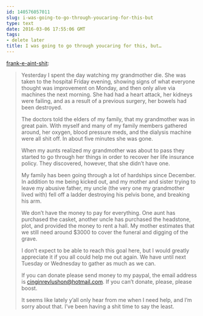 ```yaml
---
id: 140576057011
slug: i-was-going-to-go-through-youcaring-for-this-but
type: text
date: 2016-03-06 17:55:06 GMT
tags:
- delete later
title: I was going to go through youcaring for this, but…
---
```

<p><a class="tumblr_blog" href="http://frank-e-aint-shit.tumblr.com/post/140423700704">frank-e-aint-shit</a>:</p>
<blockquote>
<p>Yesterday I spent the day watching my grandmother die. She
was taken to the hospital Friday evening, showing signs of what everyone
thought was improvement on Monday, and then only alive via machines the next
morning. She had had a heart attack, her kidneys were failing, and as a result
of a previous surgery, her bowels had been destroyed.<br></p>
<p>The doctors told the elders of my family, that my
grandmother was in great pain. With myself and many of my family members gathered
around, her oxygen, blood pressure meds, and the dialysis machine were all shit
off. In about five minutes she was gone.</p>
<p>When my aunts realized my grandmother was about to pass they
started to go through her things in order to recover her life insurance policy.
They discovered, however, that she didn’t have one. </p>
<p>My family has been going through a lot of hardships since December.
In addition to me being kicked out, and my mother and sister trying to leave my
abusive father, my uncle (the very one my grandmother lived with) fell off a
ladder destroying his pelvis bone, and breaking his arm.</p>
<p>We don’t have the money to pay for everything. One aunt has
purchased the casket, another uncle has purchased the headstone, plot, and
provided the money to rent a hall. My mother estimates that we still need
around $3000 to cover the funeral and digging of the grave.</p>
<p>I don’t expect to be able to reach this goal here, but I
would greatly appreciate it if you all could help me out again. We have until
next Tuesday or Wednesday to gather as much as we can. </p>
<p>If you can donate please send money to my paypal, the email
address is <a href="mailto:cinginrevlushon@hotmail.com">cinginrevlushon@hotmail.com</a>.
If you can’t donate, please, please boost.</p>
<p>It seems like lately y’all only hear from me when I need
help, and I’m sorry about that. I’ve been having a shit time to say the least.</p>
</blockquote>

